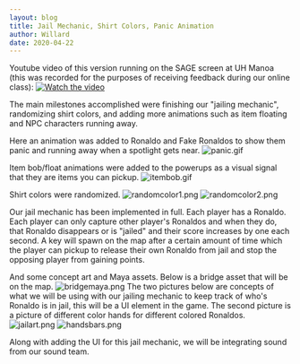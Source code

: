 ```yaml
---
layout: blog
title: Jail Mechanic, Shirt Colors, Panic Animation
author: Willard
date: 2020-04-22
---
```


Youtube video of this version running on the SAGE screen at UH Manoa (this was recorded for the purposes of receiving feedback during our online class): 
[![Watch the video](https://img.youtube.com/vi/p4YyXceSEVw/hqdefault.jpg)](https://www.youtube.com/watch?v=p4YyXceSEVw&feature=youtu.be)

The main milestones accomplished were finishing our "jailing mechanic", randomizing shirt colors, and adding more animations such as item floating and NPC characters running away.

Here an animation was added to Ronaldo and Fake Ronaldos to show them panic and running away when a spotlight gets near.
![panic.gif]({{site.baseurl}}/assets/unity_screenshots/panic.gif)

Item bob/float animations were added to the powerups as a visual signal that they are items you can pickup.
![itembob.gif]({{site.baseurl}}/assets/unity_screenshots/itembob.gif)

Shirt colors were randomized.
![randomcolor1.png]({{site.baseurl}}/assets/unity_screenshots/randomcolor1.png)
![randomcolor2.png]({{site.baseurl}}/assets/unity_screenshots/randomcolor2.png)

Our jail mechanic has been implemented in full. Each player has a Ronaldo. Each player can only capture other player's Ronaldos and when they do, that Ronaldo disappears or is "jailed" and their score increases by one each second. A key will spawn on the map after a certain amount of time which the player can pickup to release their own Ronaldo from jail and stop the opposing player from gaining points.


And some concept art and Maya assets. Below is a bridge asset that will be on the map.
![bridgemaya.png]({{site.baseurl}}/assets/unity_screenshots/bridgemaya.png)
The two pictures below are concepts of what we will be using with our jailing mechanic to keep track of who's Ronaldo is in jail, this will be a UI element in the game. The second picture is a picture of different color hands for different colored Ronaldos.
![jailart.png]({{site.baseurl}}/assets/unity_screenshots/jailart.png)
![handsbars.png]({{site.baseurl}}/assets/unity_screenshots/handsbars.png)

Along with adding the UI for this jail mechanic, we will be integrating sound from our sound team.
